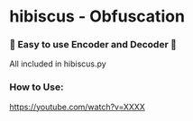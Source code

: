 # hibiscus - Obfuscation
### 🌺 Easy to use Encoder and Decoder 🌺
All included in hibiscus.py
### How to Use:
https://youtube.com/watch?v=XXXX
